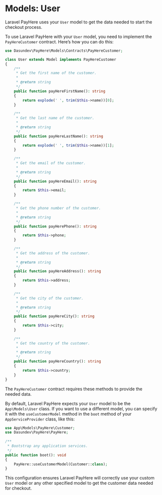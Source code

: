 # Models: User

Laravel PayHere uses your `User` model to get the data needed to start the checkout process.

To use Laravel PayHere with your `User` model, you need to implement the `PayHereCustomer` contract. Here’s how you can do this:

```php
use Dasundev\PayHere\Models\Contracts\PayHereCustomer;

class User extends Model implements PayHereCustomer
{
    /**
     * Get the first name of the customer.
     * 
     * @return string
     */
    public function payHereFirstName(): string
    {
        return explode(' ', trim($this->name))[0];
    }

    /**
     * Get the last name of the customer.
     * 
     * @return string
     */
    public function payHereLastName(): string
    {
        return explode(' ', trim($this->name))[1];
    }

    /**
     * Get the email of the customer.
     * 
     * @return string
     */
    public function payHereEmail(): string
    {
        return $this->email;
    }

    /**
     * Get the phone number of the customer.
     * 
     * @return string
     */
    public function payHerePhone(): string
    {
        return $this->phone;
    }

    /**
     * Get the address of the customer.
     * 
     * @return string
     */
    public function payHereAddress(): string
    {
        return $this->address;
    }

    /**
     * Get the city of the customer.
     * 
     * @return string
     */
    public function payHereCity(): string
    {
        return $this->city;
    }

    /**
     * Get the country of the customer.
     * 
     * @return string
     */
    public function payHereCountry(): string
    {
        return $this->country;
    }
}
```

The `PayHereCustomer` contract requires these methods to provide the needed data.

By default, Laravel PayHere expects your `User` model to be the `App\Models\User` class. If you want to use a different model, you can specify it with the `useCustomerModel` method in the `boot` method of your `AppServiceProvider` class, like this:

```php
use App\Models\PayHere\Customer;
use Dasundev\PayHere\PayHere;
 
/**
 * Bootstrap any application services.
 */
public function boot(): void
{
    PayHere::useCustomerModel(Customer::class);
}
```

This configuration ensures Laravel PayHere will correctly use your custom `User` model or any other specified model to get the customer data needed for checkout.
